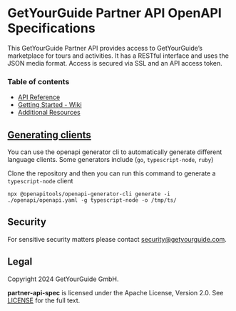 # GetYourGuide Partner API OpenAPI Specifications
This GetYourGuide Partner API provides access to GetYourGuide’s marketplace for tours and activities.
It has a RESTful interface and uses the JSON media format. Access is secured via SSL and an API access token.

### Table of contents

* [API Reference](https://code.getyourguide.com/partner-api-spec/)
* [Getting Started - Wiki](https://github.com/getyourguide/partner-api-spec/wiki/Getting-started)
* [Additional Resources](https://github.com/getyourguide/partner-api-spec/tree/main/resources)

## [Generating clients](https://openapi-generator.tech/docs/installation/)
You can use the openapi generator cli to automatically generate different language clients.
Some generators include (`go`, `typescript-node`, `ruby`)

Clone the repository and then you can run this command to generate a `typescript-node` client
```
npx @openapitools/openapi-generator-cli generate -i ./openapi/openapi.yaml -g typescript-node -o /tmp/ts/
```
## Security

For sensitive security matters please contact [security@getyourguide.com](mailto:security@getyourguide.com).

## Legal

Copyright 2024 GetYourGuide GmbH.

**partner-api-spec** is licensed under the Apache License, Version 2.0. See [LICENSE](LICENSE) for the full text.